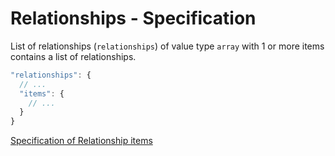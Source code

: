# Relationships - Specification

List of relationships (`relationships`) of value type `array` with 1 or more
items contains a list of relationships.

```javascript
"relationships": {
  // ...
  "items": {
    // ...
  }
}
```

[Specification of Relationship items](relationships/relationship-spec.en.md)
